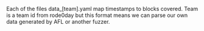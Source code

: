 Each of the files data\_[team].yaml map timestamps to blocks covered. Team is a team id from rode0day but this format means we can parse our own data generated by AFL or another fuzzer.
